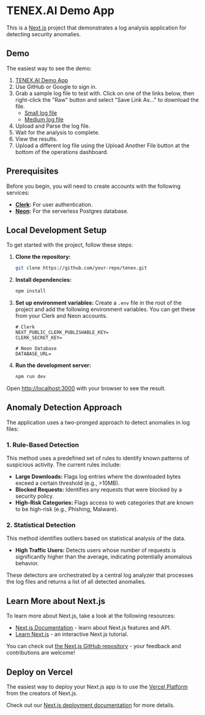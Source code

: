 # TENEX.AI Demo App

This is a [Next.js](https://nextjs.org) project that demonstrates a log analysis application for detecting security anomalies.

## Demo

The easiest way to see the demo:

1. [TENEX.AI Demo App](https://tenex-ai-demo.vercel.app/)
2. Use GitHub or Google to sign in.
3. Grab a sample log file to test with. Click on one of the links below, then right-click the "Raw" button and select "Save Link As..." to download the file.
   - [Small log file](./samples/data-small.log)
   - [Medium log file](./samples/data-medium.log)
4. Upload and Parse the log file.
5. Wait for the analysis to complete.
6. View the results.
7. Upload a different log file using the Upload Another File button at the bottom of the operations dashboard.

## Prerequisites

Before you begin, you will need to create accounts with the following services:

- **[Clerk](https://clerk.com/):** For user authentication.
- **[Neon](https://neon.tech/):** For the serverless Postgres database.

## Local Development Setup

To get started with the project, follow these steps:

1.  **Clone the repository:**

    ```bash
    git clone https://github.com/your-repo/tenex.git
    ```

2.  **Install dependencies:**

    ```bash
    npm install
    ```

3.  **Set up environment variables:**
    Create a `.env` file in the root of the project and add the following environment variables. You can get these from your Clerk and Neon accounts.

    ```
    # Clerk
    NEXT_PUBLIC_CLERK_PUBLISHABLE_KEY=
    CLERK_SECRET_KEY=

    # Neon Database
    DATABASE_URL=
    ```

4.  **Run the development server:**
    ```bash
    npm run dev
    ```

Open [http://localhost:3000](http://localhost:3000) with your browser to see the result.

## Anomaly Detection Approach

The application uses a two-pronged approach to detect anomalies in log files:

### 1. Rule-Based Detection

This method uses a predefined set of rules to identify known patterns of suspicious activity. The current rules include:

- **Large Downloads:** Flags log entries where the downloaded bytes exceed a certain threshold (e.g., >10MB).
- **Blocked Requests:** Identifies any requests that were blocked by a security policy.
- **High-Risk Categories:** Flags access to web categories that are known to be high-risk (e.g., Phishing, Malware).

### 2. Statistical Detection

This method identifies outliers based on statistical analysis of the data.

- **High Traffic Users:** Detects users whose number of requests is significantly higher than the average, indicating potentially anomalous behavior.

These detectors are orchestrated by a central log analyzer that processes the log files and returns a list of all detected anomalies.

## Learn More about Next.js

To learn more about Next.js, take a look at the following resources:

- [Next.js Documentation](https://nextjs.org/docs) - learn about Next.js features and API.
- [Learn Next.js](https://nextjs.org/learn) - an interactive Next.js tutorial.

You can check out [the Next.js GitHub repository](https://github.com/vercel/next.js) - your feedback and contributions are welcome!

## Deploy on Vercel

The easiest way to deploy your Next.js app is to use the [Vercel Platform](https://vercel.com/new?utm_medium=default-template&filter=next.js&utm_source=create-next-app&utm_campaign=create-next-app-readme) from the creators of Next.js.

Check out our [Next.js deployment documentation](https://nextjs.org/docs/app/building-your-application/deploying) for more details.
